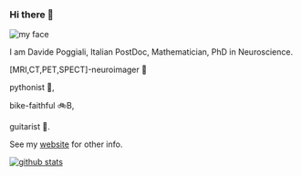 ### Hi there 👋

![my face](http://dpoggiali.altervista.org/img/davide.jpg)

I am Davide Poggiali, Italian PostDoc, Mathematician, PhD in Neuroscience. 

[MRI,CT,PET,SPECT]-neuroimager 🧠

pythonist 🐍, 

bike-faithful 🚲B, 

guitarist 🎸.


See my [website](http://dpoggiali.altervista.org) for other info.


[![ github stats](https://github-readme-stats.vercel.app/api?username=pog87&line_height=24&count_private=true)](https://github.com/anuraghazra/github-readme-stats)


<!--
**pog87/pog87** is a ✨ _special_ ✨ repository because its `README.md` (this file) appears on your GitHub profile.

Here are some ideas to get you started:

- 🔭 I’m currently working on ...
- 🌱 I’m currently learning ...
- 👯 I’m looking to collaborate on ...
- 🤔 I’m looking for help with ...
- 💬 Ask me about ...
- 📫 How to reach me: ...
- 😄 Pronouns: ...
- ⚡ Fun fact: ...
-->

